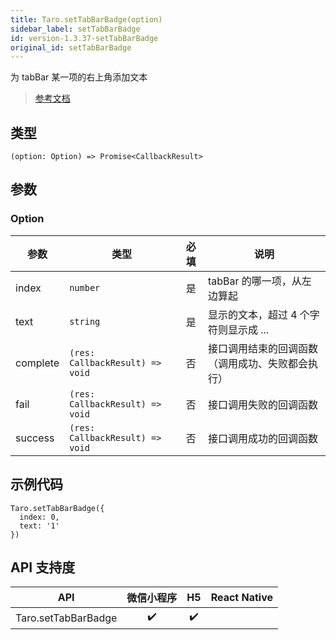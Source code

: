 ```yaml
---
title: Taro.setTabBarBadge(option)
sidebar_label: setTabBarBadge
id: version-1.3.37-setTabBarBadge
original_id: setTabBarBadge
---
```


为 tabBar 某一项的右上角添加文本

> [参考文档](https://developers.weixin.qq.com/miniprogram/dev/api/ui/tab-bar/wx.setTabBarBadge.html)

## 类型

```tsx
(option: Option) => Promise<CallbackResult>
```

## 参数

### Option

| 参数 | 类型 | 必填 | 说明 |
| --- | --- | :---: | --- |
| index | `number` | 是 | tabBar 的哪一项，从左边算起 |
| text | `string` | 是 | 显示的文本，超过 4 个字符则显示成 ... |
| complete | `(res: CallbackResult) => void` | 否 | 接口调用结束的回调函数（调用成功、失败都会执行） |
| fail | `(res: CallbackResult) => void` | 否 | 接口调用失败的回调函数 |
| success | `(res: CallbackResult) => void` | 否 | 接口调用成功的回调函数 |

## 示例代码

```tsx
Taro.setTabBarBadge({
  index: 0,
  text: '1'
})
```

## API 支持度

| API | 微信小程序 | H5 | React Native |
| :---: | :---: | :---: | :---: |
| Taro.setTabBarBadge | ✔️ | ✔️ |  |
